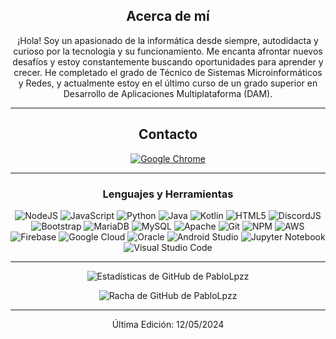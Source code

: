 <div align="center">
  
## Acerca de mí
¡Hola! Soy un apasionado de la informática desde siempre, autodidacta y curioso por la tecnología y su funcionamiento. Me encanta afrontar nuevos desafíos y estoy constantemente buscando oportunidades para aprender y crecer. He completado el grado de Técnico de Sistemas Microinformáticos y Redes, y actualmente estoy en el último curso de un grado superior en Desarrollo de Aplicaciones Multiplataforma (DAM).

-------------------

## Contacto
[![Google Chrome](https://img.shields.io/badge/Portfolio-4285F4?style=for-the-badge&logo=GoogleChrome&logoColor=white)](https://pablolopez.site/)


-------------------

### Lenguajes y Herramientas  
![NodeJS](https://img.shields.io/badge/node.js-%2343853D.svg?style=for-the-badge&logo=node.js&logoColor=white) ![JavaScript](https://img.shields.io/badge/javascript-%23323330.svg?style=for-the-badge&logo=javascript&logoColor=%23F7DF1E) ![Python](https://img.shields.io/badge/python-%2314354C.svg?style=for-the-badge&logo=python&logoColor=white) ![Java](https://img.shields.io/badge/java-%23ED8B00.svg?style=for-the-badge&logo=openjdk&logoColor=white) ![Kotlin](https://img.shields.io/badge/kotlin-%237F52FF.svg?style=for-the-badge&logo=kotlin&logoColor=white) ![HTML5](https://img.shields.io/badge/html5-%23E34F26.svg?style=for-the-badge&logo=html5&logoColor=white) ![DiscordJS](https://img.shields.io/badge/discord.js-%232C3454.svg?style=for-the-badge&logo=Discord&logoColor=Blue) ![Bootstrap](https://img.shields.io/badge/bootstrap-%23563D7C.svg?style=for-the-badge&logo=bootstrap&logoColor=white) ![MariaDB](https://img.shields.io/badge/MariaDB-003545?style=for-the-badge&logo=mariadb&logoColor=white) ![MySQL](https://img.shields.io/badge/mysql-%2300f.svg?style=for-the-badge&logo=mysql&logoColor=white) ![Apache](https://img.shields.io/badge/apache-%23D42029.svg?style=for-the-badge&logo=apache&logoColor=white) ![Git](https://img.shields.io/badge/git-%23F05033.svg?style=for-the-badge&logo=git&logoColor=white) ![NPM](https://img.shields.io/badge/NPM-%23000000.svg?style=for-the-badge&logo=npm&logoColor=white) ![AWS](https://img.shields.io/badge/AWS-%23FF9900.svg?style=for-the-badge&logo=amazon-aws&logoColor=white) ![Firebase](https://img.shields.io/badge/firebase-%23039BE5.svg?style=for-the-badge&logo=firebase) ![Google Cloud](https://img.shields.io/badge/GoogleCloud-%234285F4.svg?style=for-the-badge&logo=google-cloud&logoColor=white)	![Oracle](https://img.shields.io/badge/Oracle-F80000?style=for-the-badge&logo=oracle&logoColor=white) ![Android Studio](https://img.shields.io/badge/android%20studio-346ac1?style=for-the-badge&logo=android%20studio&logoColor=white) ![Jupyter Notebook](https://img.shields.io/badge/jupyter-%23FA0F00.svg?style=for-the-badge&logo=jupyter&logoColor=white) ![Visual Studio Code](https://img.shields.io/badge/Visual%20Studio%20Code-0078d7.svg?style=for-the-badge&logo=visual-studio-code&logoColor=white)
  
-------------------
  
![Estadísticas de GitHub de PabloLpzz](https://github-readme-stats.vercel.app/api?username=PabloLpzz&show_icons=true&theme=radical&count_private=true&include_all_commits=true)

![Racha de GitHub de PabloLpzz](https://github-readme-streak-stats.herokuapp.com/?user=PabloLpzz&theme=radical&include_all_commits=true&count_private=true)

 <div>

-----

Última Edición: 12/05/2024

